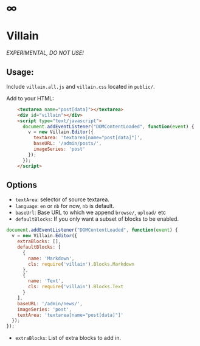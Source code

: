 # ∞

Villain
=======

*EXPERIMENTAL, DO NOT USE!*

## Usage:

Include `villain.all.js` and `villain.css` located in `public/`.

Add to your HTML:

```html
    <textarea name="post[data]"></textarea>
    <div id="villain"></div>
    <script type="text/javascript">
      document.addEventListener("DOMContentLoaded", function(event) {
        v = new Villain.Editor({
          textArea: 'textarea[name="post[data]"]',
          baseURL: '/admin/posts/',
          imageSeries: 'post'
        });
      });
    </script>
```

## Options

  * `textArea`: selector of source textarea.
  * `language`: `en` or `nb` for now, `nb` is default.
  * `baseUrl`: Base URL to which we append `browse/`, `upload/` etc
  * `defaultBlocks`: If you only want a subset of blocks to be enabled.

```javascript
document.addEventListener("DOMContentLoaded", function(event) {
  v = new Villain.Editor({
    extraBlocks: [],
    defaultBlocks: [
      {
        name: 'Markdown',
        cls: require('villain').Blocks.Markdown
      },
      {
        name: 'Text',
        cls: require('villain').Blocks.Text
      }
    ],
    baseURL: '/admin/news/',
    imageSeries: 'post',
    textArea: 'textarea[name="post[data]"]'
  });
});
```

  * `extraBlocks`: List of extra blocks to add in.
